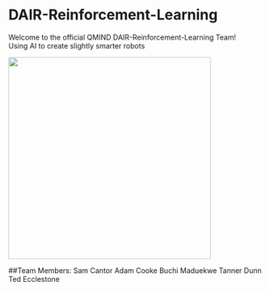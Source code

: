 # DAIR-Reinforcement-Learning
Welcome to the official QMIND DAIR-Reinforcement-Learning Team! <br>
Using AI to create slightly smarter robots

<img src="https://media.giphy.com/media/cFe3qUafjSxGM/giphy.gif" width="400" height="400" />

##Team Members:
Sam Cantor
Adam Cooke
Buchi Maduekwe
Tanner Dunn
Ted Ecclestone
